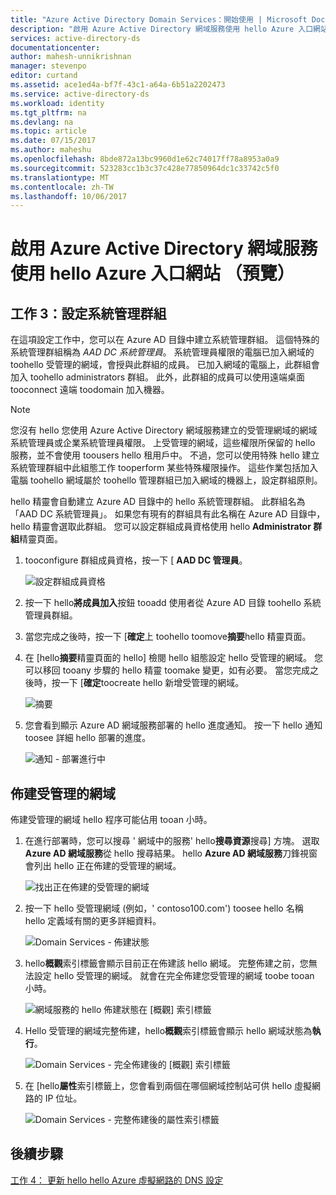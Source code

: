 ```yaml
---
title: "Azure Active Directory Domain Services：開始使用 | Microsoft Docs"
description: "啟用 Azure Active Directory 網域服務使用 hello Azure 入口網站 （預覽）"
services: active-directory-ds
documentationcenter: 
author: mahesh-unnikrishnan
manager: stevenpo
editor: curtand
ms.assetid: ace1ed4a-bf7f-43c1-a64a-6b51a2202473
ms.service: active-directory-ds
ms.workload: identity
ms.tgt_pltfrm: na
ms.devlang: na
ms.topic: article
ms.date: 07/15/2017
ms.author: maheshu
ms.openlocfilehash: 8bde872a13bc9960d1e62c74017ff78a8953a0a9
ms.sourcegitcommit: 523283cc1b3c37c428e77850964dc1c33742c5f0
ms.translationtype: MT
ms.contentlocale: zh-TW
ms.lasthandoff: 10/06/2017
---
```

# <a name="enable-azure-active-directory-domain-services-using-hello-azure-portal-preview"></a>啟用 Azure Active Directory 網域服務使用 hello Azure 入口網站 （預覽）


## <a name="task-3-configure-administrative-group"></a>工作 3：設定系統管理群組
在這項設定工作中，您可以在 Azure AD 目錄中建立系統管理群組。 這個特殊的系統管理群組稱為 *AAD DC 系統管理員*。 系統管理員權限的電腦已加入網域的 toohello 受管理的網域，會授與此群組的成員。 已加入網域的電腦上，此群組會加入 toohello administrators 群組。 此外，此群組的成員可以使用遠端桌面 tooconnect 遠端 toodomain 加入機器。

> [!NOTE]
> 您沒有 hello 您使用 Azure Active Directory 網域服務建立的受管理網域的網域系統管理員或企業系統管理員權限。 上受管理的網域，這些權限所保留的 hello 服務，並不會使用 toousers hello 租用戶中。 不過，您可以使用特殊 hello 建立系統管理群組中此組態工作 tooperform 某些特殊權限操作。 這些作業包括加入電腦 toohello 網域屬於 toohello 管理群組已加入網域的機器上，設定群組原則。
>

hello 精靈會自動建立 Azure AD 目錄中的 hello 系統管理群組。 此群組名為「AAD DC 系統管理員」。 如果您有現有的群組具有此名稱在 Azure AD 目錄中，hello 精靈會選取此群組。 您可以設定群組成員資格使用 hello **Administrator 群組**精靈頁面。

1. tooconfigure 群組成員資格，按一下 [ **AAD DC 管理員**。

    ![設定群組成員資格](./media/getting-started/domain-services-blade-admingroup.png)

2. 按一下 hello**將成員加入**按鈕 tooadd 使用者從 Azure AD 目錄 toohello 系統管理員群組。

3. 當您完成之後時，按一下 [**確定**上 toohello toomove**摘要**hello 精靈頁面。

4. 在 [hello**摘要**精靈頁面的 hello] 檢閱 hello 組態設定 hello 受管理的網域。 您可以移回 tooany 步驟的 hello 精靈 toomake 變更，如有必要。 當您完成之後時，按一下 [**確定**toocreate hello 新增受管理的網域。

    ![摘要](./media/getting-started/domain-services-blade-summary.png)

5. 您會看到顯示 Azure AD 網域服務部署的 hello 進度通知。 按一下 hello 通知 toosee 詳細 hello 部署的進度。

    ![通知 - 部署進行中](./media/getting-started/domain-services-blade-deployment-in-progress.png)


## <a name="provision-your-managed-domain"></a>佈建受管理的網域
佈建受管理的網域 hello 程序可能佔用 tooan 小時。

1. 在進行部署時，您可以搜尋 ' 網域中的服務' hello**搜尋資源**搜尋] 方塊。 選取**Azure AD 網域服務**從 hello 搜尋結果。 hello **Azure AD 網域服務**刀鋒視窗會列出 hello 正在佈建的受管理的網域。

    ![找出正在佈建的受管理的網域](./media/getting-started/domain-services-provisioning-state-find-resource.png)

2. 按一下 hello 受管理網域 (例如，' contoso100.com') toosee hello 名稱 hello 定義域有關的更多詳細資料。

    ![Domain Services - 佈建狀態](./media/getting-started/domain-services-provisioning-state.png)

3. hello**概觀**索引標籤會顯示目前正在佈建該 hello 網域。 完整佈建之前，您無法設定 hello 受管理的網域。 就會在完全佈建您受管理的網域 toobe tooan 小時。

    ![網域服務的 hello 佈建狀態在 [概觀] 索引標籤 ](./media/getting-started/domain-services-provisioning-state-details.png)

4. Hello 受管理的網域完整佈建，hello**概觀**索引標籤會顯示 hello 網域狀態為**執行**。

    ![Domain Services - 完全佈建後的 [概觀] 索引標籤](./media/getting-started/domain-services-provisioned.png)

5. 在 [hello**屬性**索引標籤上，您會看到兩個在哪個網域控制站可供 hello 虛擬網路的 IP 位址。

    ![Domain Services - 完整佈建後的屬性索引標籤](./media/getting-started/domain-services-provisioned-properties.png)


## <a name="next-step"></a>後續步驟
[工作 4： 更新 hello hello Azure 虛擬網路的 DNS 設定](active-directory-ds-getting-started-dns.md)
